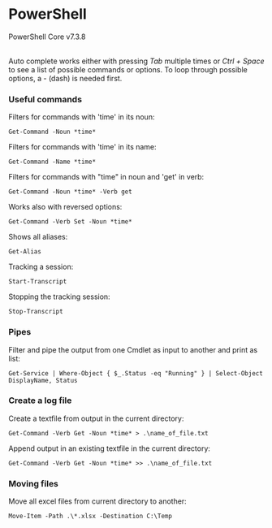 <h1>PowerShell</h1>
PowerShell Core v7.3.8<br><br>

<p>Auto complete works either with pressing <i>Tab</i> multiple times or <i>Ctrl + Space</i> to see a list of possible commands or options. To loop through possible options, a - (dash) is needed first.</p>

<h3>Useful commands</h3>

Filters for commands with 'time' in its noun:
~~~
Get-Command -Noun *time*
~~~

Filters for commands with 'time' in its name:
~~~
Get-Command -Name *time*
~~~

Filters for commands with "time" in noun and 'get' in verb:
~~~
Get-Command -Noun *time* -Verb get
~~~

Works also with reversed options:
~~~
Get-Command -Verb Set -Noun *time*
~~~

Shows all aliases:
~~~
Get-Alias
~~~

Tracking a session:
~~~
Start-Transcript
~~~

Stopping the tracking session:
~~~
Stop-Transcript
~~~

<h3>Pipes</h3>

Filter and pipe the output from one Cmdlet as input to another and print as list:
~~~
Get-Service | Where-Object { $_.Status -eq "Running" } | Select-Object DisplayName, Status
~~~

<h3>Create a log file</h3>

Create a textfile from output in the current directory:<br>
~~~
Get-Command -Verb Get -Noun *time* > .\name_of_file.txt
~~~

Append output in an existing textfile in the current directory:<br>
~~~
Get-Command -Verb Get -Noun *time* >> .\name_of_file.txt
~~~

<h3>Moving files</h3>

Move all excel files from current directory to another:<br>
~~~
Move-Item -Path .\*.xlsx -Destination C:\Temp
~~~
